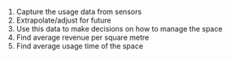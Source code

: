 1. Capture the usage data from sensors
2. Extrapolate/adjust for future
3. Use this data to make decisions on how to manage the space
4. Find average revenue per square metre
5. Find average usage time of the space


